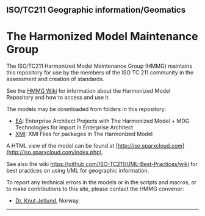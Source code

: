 ## ISO/TC211 Geographic information/Geomatics 
# The Harmonized Model Maintenance Group

The ISO/TC211 Harmonized Model Maintenance Group (HMMG) maintains this repository for use by the members of the ISO TC 211 community in the assessment and creation of standards. 

See the [HMMG Wiki](https://github.com/ISO-TC211/HMMG/wiki) for information about the Harmonized Model Repository and how to access and use it. 

The models may be downloaded from folders in this repository:
* [EA](https://github.com/ISO-TC211/HMMG/tree/master/EA): Enterprise Architect Projects with The Harmonized Model + MDG Technologies for import in Enterprise Architect
* [XMI](https://github.com/ISO-TC211/HMMG/tree/master/XMI): XMI Files for packages in The Harmonized Model

A HTML view of the model can be found at [http://iso.sparxcloud.com](http://iso.sparxcloud.com/index.php).

See also the wiki https://github.com/ISO-TC211/UML-Best-Practices/wiki for best practices on using UML for geographic information. 

To report any technical errors in the models or in the scripts and macros, or to make contributions to this site, please contact the HMMG convenor:
* [Dr. Knut Jetlund](mailto:knut.jetlund@vegvesen.no), Norway.
---------------------------------------------------------------------------------



